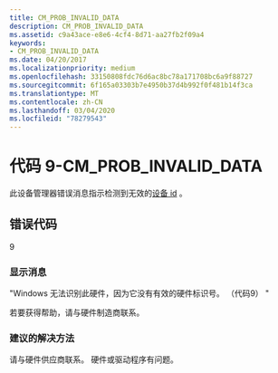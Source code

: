 ```yaml
---
title: CM_PROB_INVALID_DATA
description: CM_PROB_INVALID_DATA
ms.assetid: c9a43ace-e8e6-4cf4-8d71-aa27fb2f09a4
keywords:
- CM_PROB_INVALID_DATA
ms.date: 04/20/2017
ms.localizationpriority: medium
ms.openlocfilehash: 33150808fdc76d6ac8bc78a171708bc6a9f88727
ms.sourcegitcommit: 6f165a03303b7e4950b37d4b992f0f481b14f3ca
ms.translationtype: MT
ms.contentlocale: zh-CN
ms.lasthandoff: 03/04/2020
ms.locfileid: "78279543"
---
```

# <a name="code-9---cm_prob_invalid_data"></a>代码 9-CM_PROB_INVALID_DATA

此设备管理器错误消息指示检测到无效的[设备 id](device-ids.md) 。

## <a name="error-code"></a>错误代码

9

### <a name="display-message"></a>显示消息

"Windows 无法识别此硬件，因为它没有有效的硬件标识号。 （代码9） "

若要获得帮助，请与硬件制造商联系。

### <a name="recommended-resolution"></a>建议的解决方法

请与硬件供应商联系。 硬件或驱动程序有问题。
